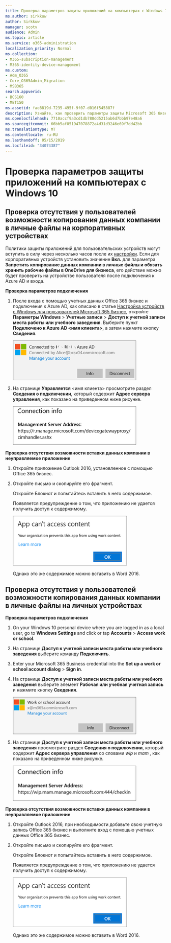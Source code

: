 ```yaml
---
title: Проверка параметров защиты приложений на компьютерах с Windows 10
ms.author: sirkkuw
author: Sirkkuw
manager: scotv
audience: Admin
ms.topic: article
ms.service: o365-administration
localization_priority: Normal
ms.collection:
- M365-subscription-management
- M365-identity-device-management
ms.custom:
- Adm_O365
- Core_O365Admin_Migration
- MSB365
search.appverid:
- BCS160
- MET150
ms.assetid: fae8819d-7235-495f-9f07-d016f545887f
description: Узнайте, как проверить параметры защиты Microsoft 365 бизнес-приложений на устройствах с Windows 10.
ms.openlocfilehash: 7710accf9a3cd1db788dd5215ab6d7bbb97e48a6
ms.sourcegitcommit: 66bb5af851947078872a4d31d3246e69f7dd42bb
ms.translationtype: MT
ms.contentlocale: ru-RU
ms.lasthandoff: 05/15/2019
ms.locfileid: "34074387"
---
```

# <a name="validate-app-protection-settings-on-windows-10-pcs"></a>Проверка параметров защиты приложений на компьютерах с Windows 10

## <a name="verify-that-users-cannot-copy-company-data-to-personal-files-on-corporate-devices"></a>Проверка отсутствия у пользователей возможности копирования данных компании в личные файлы на корпоративных устройствах

Политики защиты приложений для пользовательских устройств могут вступить в силу через несколько часов после их [настройки](protection-settings-for-windows-10-devices.md). Если для корпоративных устройств установить значение **Вкл.** для параметра **Запретить копирование данных компании в личные файлы и обязать хранить рабочие файлы в OneDrive для бизнеса**, его действие можно будет проверить на устройстве пользователя после подключения к Azure AD и входа. 
  
 **Проверка параметров подключения**
  
1. После входа с помощью учетных данных Office 365 бизнес и подключения к Azure AD, как описано в статье [Настройка устройств с Windows для пользователей Microsoft 365 бизнес](set-up-windows-devices.md), откройте **Параметры Windows** \> **Учетные записи** \> **Доступ к учетной записи места работы или учебного заведения**. Выберите пункт **Подключено к Azure AD \<имя клиента\>**, а затем нажмите кнопку **Сведения**.
    
    ![Click or tap Info on the Connected to Azure AD dialog.](media/a36ede2b-d1a0-4d4e-8ea7-af39b4b63890.png)
  
2. На странице **Управляется** \<имя клиента\> просмотрите раздел **Сведения о подключении**, который содержит **Адрес сервера управления**, как показано на приведенном ниже рисунке. 
    
    ![Managed by page shows connection info of the device manager URL.](media/47515a8e-2d0c-4bea-99f0-6b2545b88a11.png)
  
 **Проверка отсутствия возможности вставки данных компании в неуправляемое приложение**
  
1. Откройте приложение Outlook 2016, установленное с помощью Office 365 бизнес.
    
2. Откройте письмо и скопируйте его фрагмент.
    
    Откройте Блокнот и попытайтесь вставить в него содержимое.
    
    Появляется предупреждение о том, что приложению не удается получить доступ к содержимому.
    
    ![A dialog that states app can't access content when you paste into an unmanaged app.](media/5e82b154-cf2f-43c8-ae80-b45d8ad80e56.png)
  
    Однако это же содержимое можно вставить в Word 2016.
    
## <a name="verify-that-users-cannot-copy-company-data-to-personal-files-on-personal-devices"></a>Проверка отсутствия у пользователей возможности копирования данных компании в личные файлы на личных устройствах

 **Проверка параметров подключения**
  
1. On your Windows 10 personal device where you are logged in as a local user, go to **Windows Settings** and click or tap **Accounts** \> **Access work or school**.
    
2. На странице **Доступ к учетной записи места работы или учебного заведения** выберите команду **Подключить**.
    
3. Enter your Microsoft 365 Business credential into the **Set up a work or school account dialog** \> **Sign in**.
    
4. На странице **Доступ к учетной записи места работы или учебного заведения** выберите элемент **Рабочая или учебная учетная запись** и нажмите кнопку **Сведения**.
    
    ![Click or tap Info on the Work or school account dalog.](media/63bd8b32-cb32-4afa-8ce0-6070ac403abc.png)
  
5. На странице **Доступ к учетной записи места работы или учебного заведения** просмотрите раздел **Сведения о подключении**, который содержит **Адрес сервера управления** со словами  *wip*  и  *mam*  , как показано на приведенном ниже рисунке. 
    
    ![Managed by page shows connection info URL that includes the words mam and wpi.](media/abd4eaf4-44fa-4538-a3e8-1e0d331dfe1e.png)
  
 **Проверка отсутствия возможности вставки данных компании в неуправляемое приложение**
  
1. Откройте Outlook 2016, при необходимости добавьте свою учетную запись Office 365 бизнес и выполните вход с помощью учетных данных Office 365 бизнес.
    
2. Откройте письмо и скопируйте его фрагмент.
    
    Откройте Блокнот и попытайтесь вставить в него содержимое.
    
    Появляется предупреждение о том, что приложению не удается получить доступ к содержимому.
    
    ![A dialog that states app can't access content when you paste into an unmanaged app.](media/5e82b154-cf2f-43c8-ae80-b45d8ad80e56.png)
  
    Однако это же содержимое можно вставить в Word 2016.
    

